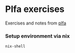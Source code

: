 # Plfa exercises

Exercises and notes from [plfa](https://plfa.github.io/)

### Setup environment via nix

``` sh
nix-shell
```
